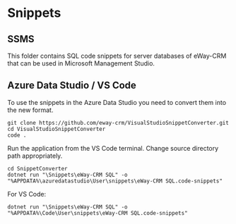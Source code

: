 # Snippets

## SSMS

This folder contains SQL code snippets for server databases of eWay-CRM that can be used in Microsoft Management Studio.

## Azure Data Studio / VS Code

To use the snippets in the Azure Data Studio you need to convert them into the new format.

```
git clone https://github.com/eway-crm/VisualStudioSnippetConverter.git
cd VisualStudioSnippetConverter
code .
```

Run the application from the VS Code terminal. Change source directory path appropriately.

```
cd SnippetConverter
dotnet run "\Snippets\eWay-CRM SQL" -o "%APPDATA%\azuredatastudio\User\snippets\eWay-CRM SQL.code-snippets"
```

For VS Code:
```
dotnet run "\Snippets\eWay-CRM SQL" -o "%APPDATA%\Code\User\snippets\eWay-CRM SQL.code-snippets"
```